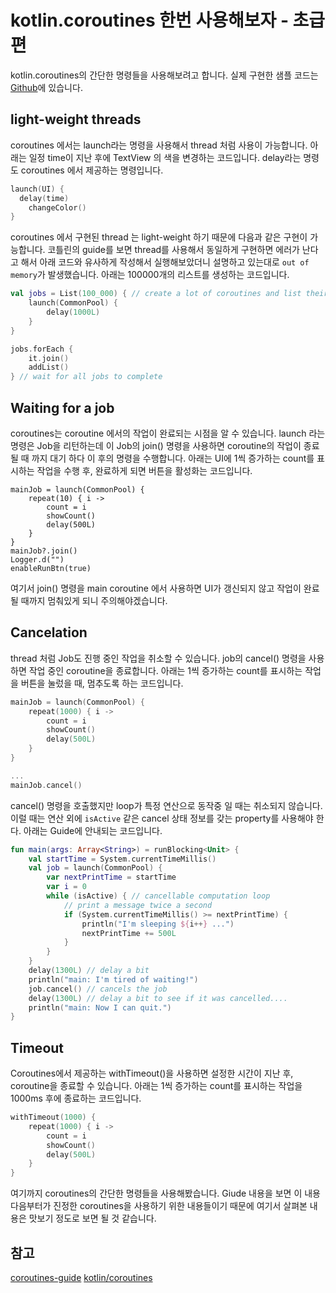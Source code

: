 # kotlin.coroutines 한번 사용해보자 - 초급편

kotlin.coroutines의 간단한 명령들을 사용해보려고 합니다.
실제 구현한 샘플 코드는 [Github](https://github.com/amuyu/SampleCoroutines)에 있습니다.

## light-weight threads
coroutines 에서는 launch라는 명령을 사용해서 thread 처럼 사용이 가능합니다.
아래는 일정 time이 지난 후에 TextView 의 색을 변경하는 코드입니다.
delay라는 명령도 coroutines 에서 제공하는 명령입니다.
```kotlin
launch(UI) {
  delay(time)
    changeColor()
}
```

coroutines 에서 구현된 thread 는 light-weight 하기 때문에 다음과 같은 구현이 가능합니다.
코틀린의 guide를 보면 thread를 사용해서 동일하게 구현하면 에러가 난다고 해서 아래 코드와
유사하게 작성해서 실행해보았더니 설명하고 있는대로 `out of memory`가 발생했습니다.
아래는 100000개의 리스트를 생성하는 코드입니다.
```kotlin
val jobs = List(100_000) { // create a lot of coroutines and list their jobs
    launch(CommonPool) {
        delay(1000L)
    }
}

jobs.forEach {
    it.join()
    addList()
} // wait for all jobs to complete
```

## Waiting for a job
coroutines는 coroutine 에서의 작업이 완료되는 시점을 알 수 있습니다.
launch 라는 명령은 Job을 리턴하는데 이 Job의 join() 명령을 사용하면
coroutine의 작업이 종료될 때 까지 대기 하다 이 후의 명령을 수행합니다.
아래는 UI에 1씩 증가하는 count를 표시하는 작업을 수행 후, 완료하게 되면
버튼을 활성화는 코드입니다.
```
mainJob = launch(CommonPool) {
    repeat(10) { i ->
        count = i
        showCount()
        delay(500L)
    }
}
mainJob?.join()
Logger.d("")
enableRunBtn(true)
```
여기서 join() 명령을 main coroutine 에서 사용하면
UI가 갱신되지 않고 작업이 완료될 때까지 멈춰있게 되니 주의해야겠습니다.

## Cancelation
thread 처럼 Job도 진행 중인 작업을 취소할 수 있습니다.
job의 cancel() 명령을 사용하면 작업 중인 coroutine을 종료합니다.
아래는 1씩 증가하는 count를 표시하는 작업을 버튼을 눌렀을 때, 멈추도록 하는 코드입니다.
```kotlin
mainJob = launch(CommonPool) {
    repeat(1000) { i ->
        count = i
        showCount()
        delay(500L)
    }
}

...
mainJob.cancel()

```

cancel() 명령을 호출했지만 loop가 특정 연산으로 동작중 일 때는 취소되지 않습니다.
이럴 때는 연산 외에 `isActive` 같은 cancel 상태 정보를 갖는 property를 사용해야 한다.
아래는 Guide에 안내되는 코드입니다.
```kotlin
fun main(args: Array<String>) = runBlocking<Unit> {
    val startTime = System.currentTimeMillis()
    val job = launch(CommonPool) {
        var nextPrintTime = startTime
        var i = 0
        while (isActive) { // cancellable computation loop
            // print a message twice a second
            if (System.currentTimeMillis() >= nextPrintTime) {
                println("I'm sleeping ${i++} ...")
                nextPrintTime += 500L
            }
        }
    }
    delay(1300L) // delay a bit
    println("main: I'm tired of waiting!")
    job.cancel() // cancels the job
    delay(1300L) // delay a bit to see if it was cancelled....
    println("main: Now I can quit.")
}
```


## Timeout
Coroutines에서 제공하는 withTimeout()을 사용하면 설정한 시간이 지난 후,
coroutine을 종료할 수 있습니다.
아래는 1씩 증가하는 count를 표시하는 작업을 1000ms 후에 종료하는 코드입니다.
```kotlin
withTimeout(1000) {
    repeat(1000) { i ->
        count = i
        showCount()
        delay(500L)
    }
}
```

여기까지 coroutines의 간단한 명령들을 사용해봤습니다.
Giude 내용을 보면 이 내용 다음부터가 진정한 coroutines을 사용하기 위한
내용들이기 때문에 여기서 살펴본 내용은 맛보기 정도로 보면 될 것 같습니다.

## 참고
[coroutines-guide](https://github.com/Kotlin/kotlinx.coroutines/blob/master/coroutines-guide.md)
[kotlin/coroutines](https://github.com/Kotlin/kotlinx.coroutines)
